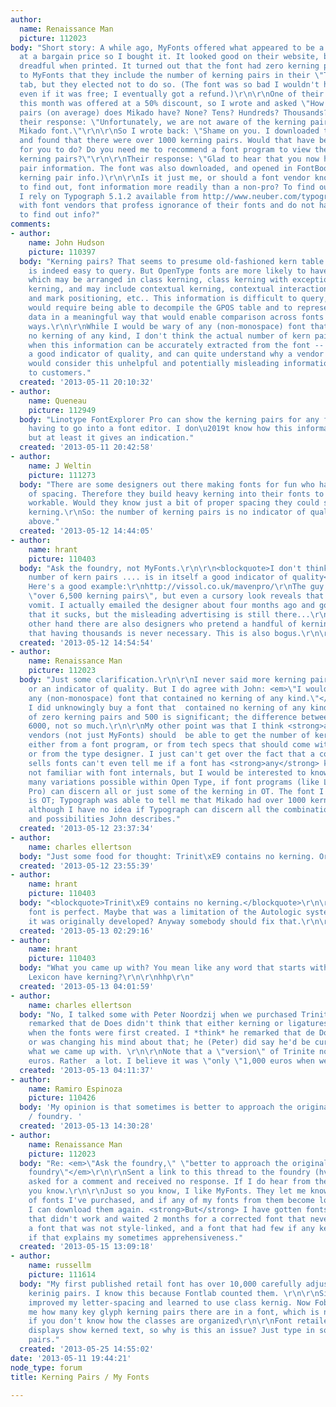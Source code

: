 ```yaml
---
author:
  name: Renaissance Man
  picture: 112023
body: "Short story: A while ago, MyFonts offered what appeared to be a quality font
  at a bargain price so I bought it. It looked good on their website, but absolutely
  dreadful when printed. It turned out that the font had zero kerning pairs! I suggested
  to MyFonts that they include the number of kerning pairs in their \"Tech Specs\"
  tab, but they elected not to do so. (The font was so bad I wouldn't have used it
  even if it was free; I eventually got a refund.)\r\n\r\nOne of their \"Rising Stars\"
  this month was offered at a 50% discount, so I wrote and asked \"How many kerning
  pairs (on average) does Mikado have? None? Tens? Hundreds? Thousands?\" This was
  their response: \"Unfortunately, we are not aware of the kerning pair data for the
  Mikado font.\"\r\n\r\nSo I wrote back: \"Shame on you. I downloaded the free font,
  and found that there were over 1000 kerning pairs. Would that have been so hard
  for you to do? Do you need me to recommend a font program to view the number of
  kerning pairs?\"\r\n\r\nTheir response: \"Glad to hear that you now have the kerning
  pair information. The font was also downloaded, and opened in FontBook....\" (No
  kerning pair info.)\r\n\r\nIs it just me, or should a font vendor know, or be able
  to find out, font information more readily than a non-pro? To find out font info,
  I rely on Typograph 5.1.2 available from http://www.neuber.com/typograph/index.html\r\n\r\nWhat's
  with font vendors that profess ignorance of their fonts and do not have the wherewithal
  to find out info?"
comments:
- author:
    name: John Hudson
    picture: 110397
  body: "Kerning pairs? That seems to presume old-fashioned kern table kerning, which
    is indeed easy to query. But OpenType fonts are more likely to have GPOS kerning,
    which may be arranged in class kerning, class kerning with exceptions, or pair
    kerning, and may include contextual kerning, contextual interactions between kerning
    and mark positioning, etc.. This information is difficult to query, since that
    would require being able to decompile the GPOS table and to represent the kerning
    data in a meaningful way that would enable comparison across fonts built in different
    ways.\r\n\r\nWhile I would be wary of any (non-monospace) font that contained
    no kerning of any kind, I don't think the actual number of kern pairs -- even
    when this information can be accurately extracted from the font -- is in itself
    a good indicator of quality, and can quite understand why a vendor such as MyFonts
    would consider this unhelpful and potentially misleading information to present
    to customers."
  created: '2013-05-11 20:10:32'
- author:
    name: Queneau
    picture: 112949
  body: "Linotype FontExplorer Pro can show the kerning pairs for any font, without
    having to go into a font editor. I don\u2019t know how this information is compiled,
    but at least it gives an indication."
  created: '2013-05-11 20:42:58'
- author:
    name: J Weltin
    picture: 111273
  body: "There are some designers out there making fonts for fun who have never heard
    of spacing. Therefore they build heavy kerning into their fonts to make them halfway
    workable. Would they know just a bit of proper spacing they could save a lot of
    kerning.\r\nSo: the number of kerning pairs is no indicator of quality, as stated
    above."
  created: '2013-05-12 14:44:05'
- author:
    name: hrant
    picture: 110403
  body: "Ask the foundry, not MyFonts.\r\n\r\n<blockquote>I don't think the actual
    number of kern pairs .... is in itself a good indicator of quality</blockquote>\r\n\r\nIndeed.
    Here's a good example:\r\nhttp://vissol.co.uk/mavenpro/\r\nThe guy brags of having
    \"over 6,500 kerning pairs\", but even a cursory look reveals that it's just algorithm
    vomit. I actually emailed the designer about four months ago and got an admission
    that it sucks, but the misleading advertising is still there...\r\n\r\nOn the
    other hand there are also designers who pretend a handful of kerning is enough,
    that having thousands is never necessary. This is also bogus.\r\n\r\nhhp\r\n"
  created: '2013-05-12 14:54:54'
- author:
    name: Renaissance Man
    picture: 112023
  body: "Just some clarification.\r\n\r\nI never said more kerning pairs were better,
    or an indicator of quality. But I do agree with John: <em>\"I would be wary of
    any (non-monospace) font that contained no kerning of any kind.\"</em> (And recently
    I did unknowingly buy a font that  contained no kerning of any kind.) So the difference
    of zero kerning pairs and 500 is significant; the difference between 4000 and
    6000, not so much.\r\n\r\nMy other point was that I think <strong>all</strong>
    vendors (not just MyFonts) should  be able to get the number of kerning pairs
    either from a font program, or from tech specs that should come with the font,
    or from the type designer. I just can't get over the fact that a company that
    sells fonts can't even tell me if a font has <strong>any</strong> kerning or not.\r\n\r\nI'm
    not familiar with font internals, but I would be interested to know, given the
    many variations possible within Open Type, if font programs (like Linotype FontExplorer
    Pro) can discern all or just some of the kerning in OT. The font I just bought
    is OT; Typograph was able to tell me that Mikado had over 1000 kerning pairs,
    although I have no idea if Typograph can discern all the combinations, permutations,
    and possibilities John describes."
  created: '2013-05-12 23:37:34'
- author:
    name: charles ellertson
  body: "Just some food for thought: Trinit\xE9 contains no kerning. Or ligatures.\r\n\r\nhttp://www.teff.nl/fonts/trinite/"
  created: '2013-05-12 23:55:39'
- author:
    name: hrant
    picture: 110403
  body: "<blockquote>Trinit\xE9 contains no kerning.</blockquote>\r\n\r\nWell, no
    font is perfect. Maybe that was a limitation of the Autologic system, for which
    it was originally developed? Anyway somebody should fix that.\r\n\r\nhhp\r\n"
  created: '2013-05-13 02:29:16'
- author:
    name: hrant
    picture: 110403
  body: "What you came up with? You mean like any word that starts with \"To\"?\r\n\r\nDoesn't
    Lexicon have kerning?\r\n\r\nhhp\r\n"
  created: '2013-05-13 04:01:59'
- author:
    name: charles ellertson
  body: "No, I talked some with Peter Noordzij when we purchased Trinit\xE9, and he
    remarked that de Does didn't think that either kerning or ligatures were necessary
    when the fonts were first created. I *think* he remarked that de Does either had
    or was changing his mind about that; he (Peter) did say he'd be curious about
    what we came up with. \r\n\r\nNote that a \"version\" of Trinite now costs 1,400
    euros. Rather  a lot. I believe it was \"only \"1,000 euros when we bought it."
  created: '2013-05-13 04:11:37'
- author:
    name: Ramiro Espinoza
    picture: 110426
  body: 'My opinion is that sometimes is better to approach the original designer
    / foundry. '
  created: '2013-05-13 14:30:28'
- author:
    name: Renaissance Man
    picture: 112023
  body: "Re: <em>\"Ask the foundry,\" \"better to approach the original designer /
    foundry\"</em>\r\n\r\nSent a link to this thread to the foundry (hvdfonts) and
    asked for a comment and received no response. If I do hear from them, I'll let
    you know.\r\n\r\nJust so you know, I like MyFonts. They let me know of updates
    of fonts I've purchased, and if any of my fonts from them become lost or corrupted,
    I can download them again. <strong>But</strong> I have gotten fonts from them
    that didn't work and waited 2 months for a corrected font that never came, got
    a font that was not style-linked, and a font that had few if any kerning pairs,
    if that explains my sometimes apprehensiveness."
  created: '2013-05-15 13:09:18'
- author:
    name: russellm
    picture: 111614
  body: "My first published retail font has over 10,000 carefully adjusted hand-made
    kerinig pairs. I know this because Fontlab counted them. \r\n\r\nSince then, I've
    improved my letter-spacing and learned to use class kernig. Now Foblab only tells
    me how many key glyph kerning pairs there are in a font, which is not at all revealing
    if you don't know how the classes are organized\r\n\r\nFont retailers' preview
    displays show kerned text, so why is this an issue? Just type in some kerning
    pairs."
  created: '2013-05-25 14:55:02'
date: '2013-05-11 19:44:21'
node_type: forum
title: Kerning Pairs / My Fonts

---
```

